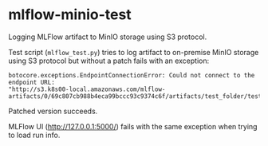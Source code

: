 # mlflow-minio-test
Logging MLFlow artifact to MinIO storage using S3 protocol.

Test script (`mlflow_test.py`) tries to log artifact to on-premise MinIO storage using S3 protocol but without a patch 
fails with an exception:
```
botocore.exceptions.EndpointConnectionError: Could not connect to the endpoint URL: 
"http://s3.k8s00-local.amazonaws.com/mlflow-artifacts/0/69c807cb988b4eca99bccc93c9374c6f/artifacts/test_folder/test_file.txt"
```
Patched version succeeds.

MLFlow UI (http://127.0.0.1:5000/) fails with the same exception when trying to load
run info.
